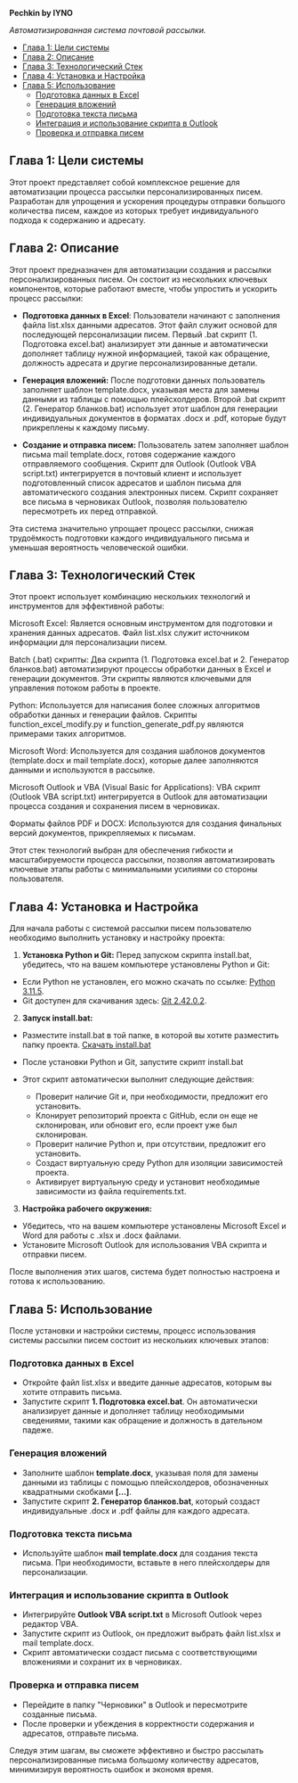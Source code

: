 **Pechkin by IYNO**

*Автоматизированная система почтовой рассылки.* 


- [Глава 1: Цели системы](#глава-1-цели-системы)
- [Глава 2: Описание](#глава-2-описание)
- [Глава 3: Технологический Стек](#глава-3-технологический-стек)
- [Глава 4: Установка и Настройка](#глава-4-установка-и-настройка)
- [Глава 5: Использование](#глава-5-использование)
  - [Подготовка данных в Excel](#подготовка-данных-в-excel)
  - [Генерация вложений](#генерация-вложений)
  - [Подготовка текста письма](#подготовка-текста-письма)
  - [Интеграция и использование скрипта в Outlook](#интеграция-и-использование-скрипта-в-outlook)
  - [Проверка и отправка писем](#проверка-и-отправка-писем)


## Глава 1: Цели системы
Этот проект представляет собой комплексное решение для автоматизации процесса рассылки персонализированных писем. Разработан для упрощения и ускорения процедуры отправки большого количества писем, каждое из которых требует индивидуального подхода к содержанию и адресату.

## Глава 2: Описание
Этот проект предназначен для автоматизации создания и рассылки персонализированных писем. Он состоит из нескольких ключевых компонентов, которые работают вместе, чтобы упростить и ускорить процесс рассылки:

* **Подготовка данных в Excel**:
 Пользователи начинают с заполнения файла list.xlsx данными адресатов. Этот файл служит основой для последующей персонализации писем. Первый .bat скрипт (1. Подготовка excel.bat) анализирует эти данные и автоматически дополняет таблицу нужной информацией, такой как обращение, должность адресата и другие персонализированные детали.

* **Генерация вложений:**
После подготовки данных пользователь заполняет шаблон template.docx, указывая места для замены данными из таблицы с помощью плейсхолдеров. Второй .bat скрипт (2. Генератор бланков.bat) использует этот шаблон для генерации индивидуальных документов в форматах .docx и .pdf, которые будут прикреплены к каждому письму.

* **Создание и отправка писем:**
Пользователь затем заполняет шаблон письма mail template.docx, готовя содержание каждого отправляемого сообщения. Скрипт для Outlook (Outlook VBA script.txt) интегрируется в почтовый клиент и использует подготовленный список адресатов и шаблон письма для автоматического создания электронных писем. Скрипт сохраняет все письма в черновиках Outlook, позволяя пользователю пересмотреть их перед отправкой.

Эта система значительно упрощает процесс рассылки, снижая трудоёмкость подготовки каждого индивидуального письма и уменьшая вероятность человеческой ошибки.

## Глава 3: Технологический Стек
Этот проект использует комбинацию нескольких технологий и инструментов для эффективной работы:

Microsoft Excel: Является основным инструментом для подготовки и хранения данных адресатов. Файл list.xlsx служит источником информации для персонализации писем.

Batch (.bat) скрипты: Два скрипта (1. Подготовка excel.bat и 2. Генератор бланков.bat) автоматизируют процессы обработки данных в Excel и генерации документов. Эти скрипты являются ключевыми для управления потоком работы в проекте.

Python: Используется для написания более сложных алгоритмов обработки данных и генерации файлов. Скрипты function_excel_modify.py и function_generate_pdf.py являются примерами таких алгоритмов.

Microsoft Word: Используется для создания шаблонов документов (template.docx и mail template.docx), которые далее заполняются данными и используются в рассылке.

Microsoft Outlook и VBA (Visual Basic for Applications): VBA скрипт (Outlook VBA script.txt) интегрируется в Outlook для автоматизации процесса создания и сохранения писем в черновиках.

Форматы файлов PDF и DOCX: Используются для создания финальных версий документов, прикрепляемых к письмам.

Этот стек технологий выбран для обеспечения гибкости и масштабируемости процесса рассылки, позволяя автоматизировать ключевые этапы работы с минимальными усилиями со стороны пользователя.

## Глава 4: Установка и Настройка
Для начала работы с системой рассылки писем пользователю необходимо выполнить установку и настройку проекта:

1. **Установка Python и Git:** Перед запуском скрипта install.bat, убедитесь, что на вашем компьютере установлены Python и Git:

* Если Python не установлен, его можно скачать по ссылке: [Python 3.11.5](https://www.python.org/ftp/python/3.11.5/python-3.11.5-amd64.exe).
* Git доступен для скачивания здесь: [Git 2.42.0.2](https://github.com/git-for-windows/git/releases/download/v2.42.0.windows.2/Git-2.42.0.2-64-bit.exe).
2. **Запуск install.bat:** 

* Разместите install.bat в той папке, в которой вы хотите разместить папку проекта. [Скачать install.bat](https://raw.githack.com/mitinrs/mail_list/main/install/install.bat)

* После установки Python и Git, запустите скрипт install.bat

* Этот скрипт автоматически выполнит следующие действия:

    * Проверит наличие Git и, при необходимости, предложит его установить.
    * Клонирует репозиторий проекта с GitHub, если он еще не склонирован, или обновит его, если проект уже был склонирован.
    * Проверит наличие Python и, при отсутствии, предложит его установить.
    * Создаст виртуальную среду Python для изоляции зависимостей проекта.
    * Активирует виртуальную среду и установит необходимые зависимости из файла requirements.txt.
3. **Настройка рабочего окружения:**

* Убедитесь, что на вашем компьютере установлены Microsoft Excel и Word для работы с .xlsx и .docx файлами.
* Установите Microsoft Outlook для использования VBA скрипта и отправки писем.

После выполнения этих шагов, система будет полностью настроена и готова к использованию.

## Глава 5: Использование
После установки и настройки системы, процесс использования системы рассылки писем состоит из нескольких ключевых этапов:

### Подготовка данных в Excel

* Откройте файл list.xlsx и введите данные адресатов, которым вы хотите отправить письма.
* Запустите скрипт **1. Подготовка excel.bat**. Он автоматически анализирует данные и дополняет таблицу необходимыми сведениями, такими как обращение и должность в дательном падеже.
### Генерация вложений

* Заполните шаблон **template.docx**, указывая поля для замены данными из таблицы с помощью плейсхолдеров, обозначенных квадратными скобками **[...]**.
* Запустите скрипт **2. Генератор бланков.bat**, который создаст индивидуальные .docx и .pdf файлы для каждого адресата.
### Подготовка текста письма

* Используйте шаблон **mail template.docx** для создания текста письма. При необходимости, вставьте в него плейсхолдеры для персонализации.
### Интеграция и использование скрипта в Outlook

* Интегрируйте **Outlook VBA script.txt** в Microsoft Outlook через редактор VBA.
* Запустите скрипт из Outlook, он предложит выбрать файл list.xlsx и mail template.docx.
* Скрипт автоматически создаст письма с соответствующими вложениями и сохранит их в черновиках.
### Проверка и отправка писем

* Перейдите в папку "Черновики" в Outlook и пересмотрите созданные письма.
* После проверки и убеждения в корректности содержания и адресатов, отправьте письма.

Следуя этим шагам, вы сможете эффективно и быстро рассылать персонализированные письма большому количеству адресатов, минимизируя вероятность ошибок и экономя время.

